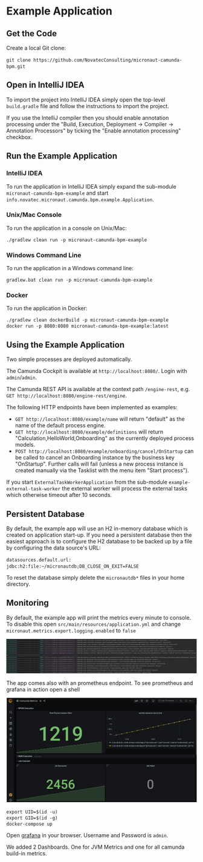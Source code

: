 # Example Application
## Get the Code

Create a local Git clone:

`git clone https://github.com/NovatecConsulting/micronaut-camunda-bpm.git`

## Open in IntelliJ IDEA

To import the project into IntelliJ IDEA simply open the top-level `build.gradle` file and follow the instructions to import the project.

If you use the IntelliJ compiler then you should enable annotation processing under the "Build, Execution, Deployment → Compiler → Annotation Processors" by ticking the "Enable annotation processing" checkbox.

## Run the Example Application

### IntelliJ IDEA
To run the application in IntelliJ IDEA simply expand the sub-module `micronaut-camunda-bpm-example` and start `info.novatec.micronaut.camunda.bpm.example.Application`.

### Unix/Mac Console
To run the application in a console on Unix/Mac:
```
./gradlew clean run -p micronaut-camunda-bpm-example
```

### Windows Command Line
To run the application in a Windows command line:
```
gradlew.bat clean run -p micronaut-camunda-bpm-example
```

### Docker
To run the application in Docker:
```
./gradlew clean dockerBuild -p micronaut-camunda-bpm-example
docker run -p 8080:8080 micronaut-camunda-bpm-example:latest
```

## Using the Example Application

Two simple processes are deployed automatically.

The Camunda Cockpit is available at `http://localhost:8080/`. Login with `admin`/`admin`.

The Camunda REST API is available at the context path `/engine-rest`, e.g. `GET http://localhost:8080/engine-rest/engine`.

The following HTTP endpoints have been implemented as examples:
* `GET http://localhost:8080/example/name` will return "default" as the name of the default process engine.
* `GET http://localhost:8080/example/definitions` will return "Calculation,HelloWorld,Onboarding" as the currently deployed process models.
* `POST http://localhost:8080/example/onboarding/cancel/OnStartup` can be called to cancel an Onboarding instance by the business key "OnStartup". Further calls will fail (unless a new process instance is created manually via the Tasklist with the menu item "Start process").

If you start `ExternalTaskWorkerApplication` from the sub-module `example-external-task-worker` the external worker will process the external tasks which otherwise timeout after 10 seconds.

## Persistent Database

By default, the example app will use an H2 in-memory database which is created on application start-up. If you need a
persistent database then the easiest approach is to configure the H2 database to be backed up by a file by configuring
the data source's URL:

`datasources.default.url: jdbc:h2:file:~/micronautdb;DB_CLOSE_ON_EXIT=FALSE`

To reset the database simply delete the `micronautdb*` files in your home directory.

## Monitoring

By default, the example app will print the metrics every minute to console. To disable this open `src/main/resources/application.yml`
and change `micronaut.metrics.export.logging.enabled` to `false`

![Camunda Metrics Console](CamundaMetrics-Console.png)

The app comes also with an prometheus endpoint. To see prometheus and grafana in action open a shell

![Camunda Metrics](CamundaMetrics-Grafana.png)

```shell
export UID=$(id -u)
export GID=$(id -g)
docker-compose up
```

Open [grafana](http://localhost:3000/) in your browser. Username and Password is `admin`.

We added 2 Dashboards. One for JVM Metrics and one for all camunda build-in metrics.